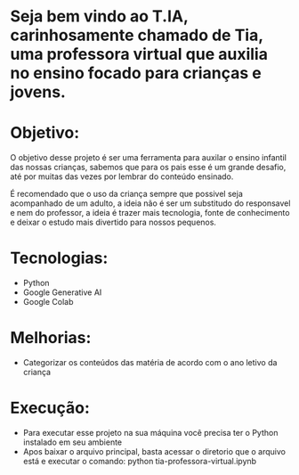 # Seja bem vindo ao T.IA, carinhosamente chamado de Tia, uma professora virtual que auxilia no ensino focado para crianças e jovens.

# Objetivo:
O objetivo desse projeto é ser uma ferramenta para auxilar o ensino infantil das nossas crianças, sabemos que para os pais esse é um grande desafio, até por muitas das vezes por lembrar do conteúdo ensinado.

É recomendado que o uso da criança sempre que possivel seja acompanhado de um adulto, a ideia não é ser um substitudo do responsavel e nem do professor, a ideia é trazer mais tecnologia, fonte de conhecimento e deixar o estudo mais divertido para nossos pequenos.

# Tecnologias:
- Python
- Google Generative AI
- Google Colab

# Melhorias:
- Categorizar os conteúdos das matéria de acordo com o ano letivo da criança

# Execução:
- Para executar esse projeto na sua máquina você precisa ter o Python instalado em seu ambiente
- Apos baixar o arquivo principal, basta acessar o diretorio que o arquivo está e executar o comando: python tia-professora-virtual.ipynb
